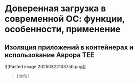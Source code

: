 # Доверенная загрузка в современной ОС: функции, особенности, применение

## Изоляция приложений в контейнерах и использование Аврора TEE

![[Pasted image 20250322103750.png]]


> [!info] 
> 
